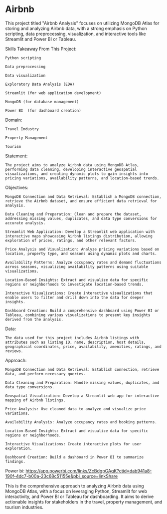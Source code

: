 # Airbnb

This project titled "Airbnb Analysis" focuses on utilizing MongoDB Atlas for storing and analyzing Airbnb data, with a strong emphasis on Python scripting, data preprocessing, visualization, and interactive tools like Streamlit and Power BI or Tableau. 

Skills Takeaway From This Project:

    Python scripting
    
    Data preprocessing
    
    Data visualization
    
    Exploratory Data Analysis (EDA)
    
    Streamlit (for web application development)
    
    MongoDB (for database management)
    
    Power BI  (for dashboard creation)

Domain:

    Travel Industry
    
    Property Management
    
    Tourism

Statement:

    The project aims to analyze Airbnb data using MongoDB Atlas, performing data cleaning, developing interactive geospatial visualizations, and creating dynamic plots to gain insights into pricing variations, availability patterns, and location-based trends.

Objectives:

    MongoDB Connection and Data Retrieval: Establish a MongoDB connection, retrieve the Airbnb dataset, and ensure efficient data retrieval for analysis.
    
    Data Cleaning and Preparation: Clean and prepare the dataset, addressing missing values, duplicates, and data type conversions for accurate analysis.
    
    Streamlit Web Application: Develop a Streamlit web application with interactive maps showcasing Airbnb listings distribution, allowing exploration of prices, ratings, and other relevant factors.
    
    Price Analysis and Visualization: Analyze pricing variations based on location, property type, and seasons using dynamic plots and charts.
    
    Availability Patterns: Analyze occupancy rates and demand fluctuations across seasons, visualizing availability patterns using suitable visualizations.
    
    Location-Based Insights: Extract and visualize data for specific regions or neighborhoods to investigate location-based trends.
    
    Interactive Visualizations: Create interactive visualizations that enable users to filter and drill down into the data for deeper insights.
    
    Dashboard Creation: Build a comprehensive dashboard using Power BI or Tableau, combining various visualizations to present key insights derived from the analysis.

Data:

    The data used for this project includes Airbnb listings with attributes such as listing ID, name, description, host details, geographical coordinates, price, availability, amenities, ratings, and reviews.

Approach:

    MongoDB Connection and Data Retrieval: Establish connection, retrieve data, and perform necessary queries.
    
    Data Cleaning and Preparation: Handle missing values, duplicates, and data type conversions.
    
    Geospatial Visualization: Develop a Streamlit web app for interactive mapping of Airbnb listings.
    
    Price Analysis: Use cleaned data to analyze and visualize price variations.
    
    Availability Analysis: Analyze occupancy rates and booking patterns.
    
    Location-Based Insights: Extract and visualize data for specific regions or neighborhoods.
    
    Interactive Visualizations: Create interactive plots for user exploration.
    
    Dashboard Creation: Build a dashboard in Power BI to summarize findings.

Power bi: https://app.powerbi.com/links/ZcBdgpGAqK?ctid=dab941a8-190f-4dc7-b00a-23c68c51155e&pbi_source=linkShare

This is the comprehensive approach to analyzing Airbnb data using MongoDB Atlas, with a focus on leveraging Python, Streamlit for web interactivity, and Power BI or Tableau for dashboarding. It aims to derive actionable insights for stakeholders in the travel, property management, and tourism industries.
